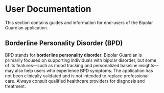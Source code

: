 # User Documentation

This section contains guides and information for end-users of the Bipolar Guardian application.

## Borderline Personality Disorder (BPD)

BPD stands for **borderline personality disorder**. Bipolar Guardian is primarily focused on supporting individuals with bipolar disorder, but some of its features—such as mood tracking and personalized baseline insights—may also help users who experience BPD symptoms. The application has not been clinically validated and is not intended to replace professional care. Always consult qualified healthcare providers for diagnosis and treatment.

